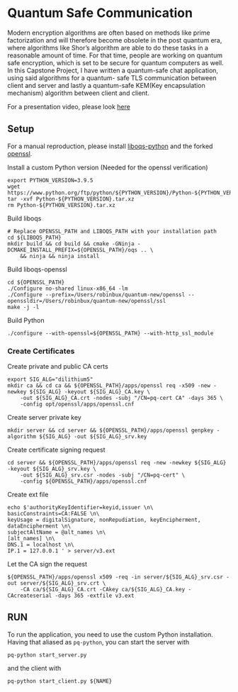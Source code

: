 # Quantum Safe Communication

Modern encryption algorithms are often based on methods like prime factorization and 
will therefore become obsolete in the post quantum era, where algorithms like Shor’s 
algorithm are able to do these tasks in a reasonable amount of time. 
For that time, people are working on quantum safe encryption, 
which is set to be secure for quantum computers as well. 
In this Capstone Project, I have written a quantum-safe chat application, 
using said algorithms for a quantum- safe TLS communication between client and server and 
lastly a quantum-safe KEM(Key encapsulation mechanism) algorithm between client and client.

For a presentation video, please look [here]()


## Setup
For a manual reproduction, please install [liboqs-python](https://github.com/open-quantum-safe/liboqs-python) and the forked [openssl](https://github.com/open-quantum-safe/openssl). 

Install a custom Python version (Needed for the openssl verification)
```shell
export PYTHON_VERSION=3.9.5
wget https://www.python.org/ftp/python/${PYTHON_VERSION}/Python-${PYTHON_VERSION}.tar.xz
tar -xvf Python-${PYTHON_VERSION}.tar.xz
rm Python-${PYTHON_VERSION}.tar.xz
```

Build liboqs
```shell
# Replace OPENSSL_PATH and LIBOQS_PATH with your installation path
cd ${LIBOQS_PATH}
mkdir build && cd build && cmake -GNinja -DCMAKE_INSTALL_PREFIX=${OPENSSL_PATH}/oqs .. \
    && ninja && ninja install
```

Build liboqs-openssl
```shell
cd ${OPENSSL_PATH}
./Configure no-shared linux-x86_64 -lm
./Configure --prefix=/Users/robinbux/quantum-new/openssl --openssldir=/Users/robinbux/quantum-new/openssl/ssl
make -j -l
```

Build Python
```shell
./configure --with-openssl=${OPENSSL_PATH} --with-http_ssl_module
```

### Create Certificates
Create private and public CA certs
```shell
export SIG_ALG="dilithium5"
mkdir ca && cd ca && ${OPENSSL_PATH}/apps/openssl req -x509 -new -newkey ${SIG_ALG} -keyout ${SIG_ALG}_CA.key \
    -out ${SIG_ALG}_CA.crt -nodes -subj "/CN=pq-cert CA" -days 365 \
    -config opt/openssl/apps/openssl.cnf
```
Create server private key
```shell
mkdir server && cd server && ${OPENSSL_PATH}/apps/openssl genpkey -algorithm ${SIG_ALG} -out ${SIG_ALG}_srv.key
```
Create certificate signing request
```shell
cd server && ${OPENSSL_PATH}/apps/openssl req -new -newkey ${SIG_ALG} -keyout ${SIG_ALG}_srv.key \
    -out ${SIG_ALG}_srv.csr -nodes -subj "/CN=pq-cert" \
    -config ${OPENSSL_PATH}/apps/openssl.cnf
```
Create ext file
```shell
echo $'authorityKeyIdentifier=keyid,issuer \n\
basicConstraints=CA:FALSE \n\
keyUsage = digitalSignature, nonRepudiation, keyEncipherment, dataEncipherment \n\
subjectAltName = @alt_names \n\
[alt_names] \n\
DNS.1 = localhost \n\
IP.1 = 127.0.0.1 ' > server/v3.ext
```
Let the CA sign the request
```shell
${OPENSSL_PATH}/apps/openssl x509 -req -in server/${SIG_ALG}_srv.csr -out server/${SIG_ALG}_srv.crt \
    -CA ca/${SIG_ALG}_CA.crt -CAkey ca/${SIG_ALG}_CA.key -CAcreateserial -days 365 -extfile v3.ext
```

## RUN
To run the application, you need to use the custom Python installation. Having that aliased as `pq-python`, you can start the server with
```shell
pq-python start_server.py
```
and the client with 
```shell
pq-python start_client.py ${NAME}
```
